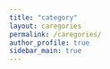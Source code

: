 ```yaml
---
title: "category"
layout: caregories
permalink: /caregories/
author_profile: true
sidebar_main: true
---
```

